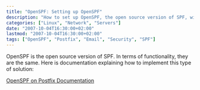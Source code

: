 ```yaml
---
title: "OpenSPF: Setting up OpenSPF"
description: "How to set up OpenSPF, the open source version of SPF, with documentation for implementing it with Postfix."
categories: ["Linux", "Network", "Servers"]
date: "2007-10-04T16:30:00+02:00"
lastmod: "2007-10-04T16:30:00+02:00"
tags: ["OpenSPF", "Postfix", "Email", "Security", "SPF"]
---
```


OpenSPF is the open source version of SPF. In terms of functionality, they are the same. Here is documentation explaining how to implement this type of solution:

[OpenSPF on Postfix Documentation](../../../static/pdf/openspf_postfix.pdf)
